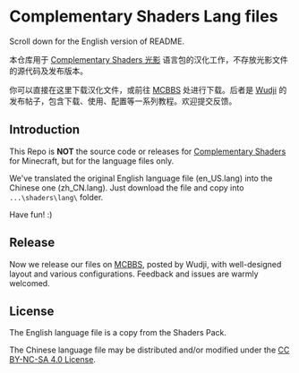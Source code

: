 # Complementary Shaders Lang files
Scroll down for the English version of README.

本仓库用于 [Complementary Shaders 光影](https://www.curseforge.com/minecraft/customization/complementary-shaders) 语言包的汉化工作，不存放光影文件的源代码及发布版本。

你可以直接在这里下载汉化文件，或前往 [MCBBS](https://www.mcbbs.net/thread-1262472-1-1.html) 处进行下载。后者是 [Wudji](https://github.com/Wudji) 的发布帖子，包含下载、使用、配置等一系列教程。欢迎提交反馈。

## Introduction
This Repo is **NOT** the source code or releases for [Complementary Shaders](https://www.curseforge.com/minecraft/customization/complementary-shaders) for Minecraft, but for the language files only.

We've translated the original English language file (en_US.lang) into the Chinese one (zh_CN.lang). Just download the file and copy into `...\shaders\lang\` folder.

Have fun! :)

## Release
Now we release our files on [MCBBS](https://www.mcbbs.net/thread-1262472-1-1.html), posted by Wudji, with well-designed layout and various configurations. Feedback and issues are warmly welcomed.

## License
The English language file is a copy from the Shaders Pack.

The Chinese language file may be distributed and/or modified under the [CC BY-NC-SA 4.0 License](https://creativecommons.org/licenses/by-nc-sa/4.0/).